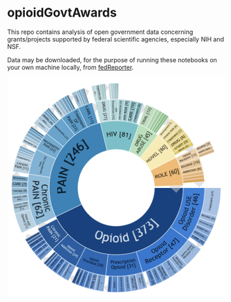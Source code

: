 # opioidGovtAwards

This repo contains analysis of open government data concerning grants/projects supported by federal scientific agencies, especially NIH and NSF.

Data may be downloaded, for the purpose of running these notebooks on your own machine locally, from [fedReporter](https://federalreporter.nih.gov/FileDownload).

![fedReporter Screenshot](/fedRepOpioidTopics.png)